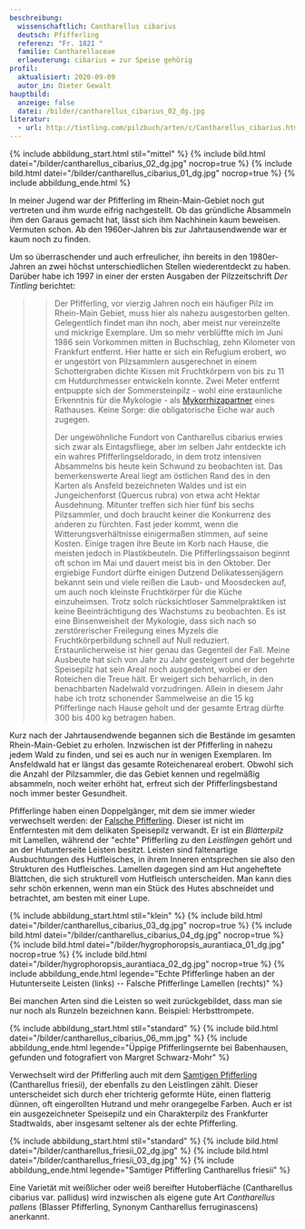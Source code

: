 ```yaml
---
beschreibung:
  wissenschaftlich: Cantharellus cibarius
  deutsch: Pfifferling
  referenz: "Fr. 1821 "
  familie: Cantharellaceae
  erlaeuterung: cibarius = zur Speise gehörig
profil:
  aktualisiert: 2020-09-09
  autor_in: Dieter Gewalt
hauptbild:
  anzeige: false
  datei: /bilder/cantharellus_cibarius_02_dg.jpg
literatur:
  - url: http://tintling.com/pilzbuch/arten/c/Cantharellus_cibarius.html
---
```

{% include abbildung_start.html stil="mittel" %}
{% include bild.html datei="/bilder/cantharellus_cibarius_02_dg.jpg" nocrop=true %}
{% include bild.html datei="/bilder/cantharellus_cibarius_01_dg.jpg" nocrop=true %}
{% include abbildung_ende.html %}

In meiner Jugend war der Pfifferling im Rhein-Main-Gebiet noch gut vertreten und ihm wurde eifrig nachgestellt. Ob das gründliche Absammeln ihm den Garaus gemacht hat, lässt sich ihm Nachhinein kaum beweisen. Vermuten schon. Ab den 1960er-Jahren bis zur Jahrtausendwende war er kaum noch zu finden.

Um so überraschender und auch erfreulicher, ihn bereits in den 1980er-Jahren an zwei höchst unterschiedlichen Stellen wiederentdeckt zu haben. Darüber habe ich 1997 in einer der ersten Ausgaben der Pilzzeitschrift *Der Tintling* berichtet:

> > Der Pfifferling, vor vierzig Jahren noch ein häufiger Pilz im Rhein-Main Gebiet, muss hier als nahezu ausgestorben gelten. Gelegentlich findet man ihn noch, aber meist nur vereinzelte und mickrige Exemplare. Um so mehr verblüffte mich im Juni 1986 sein Vorkommen mitten in Buchschlag, zehn Kilometer von Frankfurt entfernt. Hier hatte er sich ein Refugium erobert, wo er ungestört von Pilzsammlern ausgerechnet in einem Schottergraben dichte Kissen mit Fruchtkörpern von bis zu 11 cm Hutdurchmesser entwickeln konnte. Zwei Meter entfernt entpuppte sich der Sommersteinpilz  - wohl eine erstaunliche Erkenntnis für die Mykologie -  als [Mykorrhizapartner](Mykorrhiza "Glossar") eines Rathauses. Keine Sorge: die obligatorische Eiche war auch zugegen.
> >
> > Der ungewöhnliche Fundort von Cantharellus cibarius erwies sich zwar als Eintagsfliege, aber im selben Jahr entdeckte ich ein wahres Pfifferlingseldorado, in dem trotz intensiven Absammelns bis heute kein Schwund zu beobachten ist. Das bemerkenswerte Areal liegt am östlichen Rand des in den Karten als Ansfeld bezeichneten Waldes und ist ein Jungeichenforst (Quercus rubra) von etwa acht Hektar Ausdehnung. Mitunter treffen sich hier fünf bis sechs Pilzsammler, und doch braucht keiner die Konkurrenz des anderen zu fürchten. Fast jeder kommt, wenn die Witterungsverhältnisse einigermaßen stimmen, auf seine Kosten. Einige tragen ihre Beute im Korb nach Hause, die meisten jedoch in Plastikbeuteln. Die Pfifferlingssaison beginnt oft schon im Mai und dauert meist bis in den Oktober. Der ergiebige Fundort dürfte einigen Dutzend Delikatessenjägern bekannt sein und viele reißen die Laub- und Moosdecken auf, um auch noch kleinste Fruchtkörper für die Küche einzuheimsen. Trotz solch rücksichtloser Sammelpraktiken ist keine Beeinträchtigung des Wachstums zu beobachten.
> > Es ist eine Binsenweisheit der Mykologie, dass sich nach so zerstörerischer Freilegung eines Myzels die Fruchtkörperbildung schnell auf Null reduziert. Erstaunlicherweise ist hier genau das Gegenteil der Fall. Meine Ausbeute hat sich von Jahr zu Jahr gesteigert und der begehrte Speisepilz hat sein Areal noch ausgedehnt, wobei er den Roteichen die Treue hält. Er weigert sich beharrlich, in den benachbarten Nadelwald vorzudringen. Allein in diesem Jahr habe ich trotz schonender Sammelweise an die 15 kg Pfifferlinge nach Hause geholt und der gesamte Ertrag dürfte 300 bis 400 kg betragen haben.

Kurz nach der Jahrtausendwende begannen sich die Bestände im gesamten Rhein-Main-Gebiet zu erholen. Inzwischen ist der Pfifferling in nahezu jedem Wald zu finden, und sei es auch nur in wenigen Exemplaren. Im Ansfeldwald hat er längst das gesamte Roteichenareal erobert. Obwohl sich die Anzahl der Pilzsammler, die das Gebiet kennen und regelmäßig absammeln, noch weiter erhöht hat, erfreut sich der Pfifferlingsbestand noch immer bester Gesundheit.

Pfifferlinge haben einen Doppelgänger, mit dem sie immer wieder verwechselt werden: der [Falsche Pfifferling](/pilze/hygrophoropsis-aurantiaca-falscher-pfifferling). Dieser ist nicht im Entferntesten mit dem delikaten Speisepilz verwandt. Er ist ein *Blätterpilz* mit Lamellen, während der "echte" Pfifferling zu den *Leistlingen* gehört und an der Hutunterseite Leisten besitzt. Leisten sind faltenartige Ausbuchtungen des Hutfleisches, in ihrem Inneren entsprechen sie also den Strukturen des Hutfleisches. Lamellen dagegen sind am Hut angeheftete Blättchen, die sich strukturell vom Hutfleisch unterscheiden. Man kann dies sehr schön erkennen, wenn man ein Stück des Hutes abschneidet und betrachtet, am besten mit einer Lupe.

{% include abbildung_start.html stil="klein" %}
{% include bild.html datei="/bilder/cantharellus_cibarius_03_dg.jpg" nocrop=true %}
{% include bild.html datei="/bilder/cantharellus_cibarius_04_dg.jpg" nocrop=true %}
{% include bild.html datei="/bilder/hygrophoropsis_aurantiaca_01_dg.jpg" nocrop=true %}
{% include bild.html datei="/bilder/hygrophoropsis_aurantiaca_02_dg.jpg" nocrop=true %}
{% include abbildung_ende.html legende="Echte Pfifferlinge haben an der Hutunterseite Leisten (links) -- Falsche Pfifferlinge Lamellen (rechts)" %}

Bei manchen Arten sind die Leisten so weit zurückgebildet, dass man sie nur noch als Runzeln bezeichnen kann. Beispiel: Herbsttrompete.

{% include abbildung_start.html stil="standard" %}
{% include bild.html datei="/bilder/cantharellus_cibarius_06_mm.jpg" %}
{% include abbildung_ende.html legende="Üppige Pfifferlingsernte bei Babenhausen, gefunden und fotografiert von Margret Schwarz-Mohr" %}

Verwechselt wird der Pfifferling auch mit dem [Samtigen Pfifferling](/pilze/cantharellus-friesii-samtiger-pfifferling) (Cantharellus friesii), der ebenfalls zu den Leistlingen zählt. Dieser unterscheidet sich durch eher trichterig geformte Hüte, einen flatterig dünnen, oft eingerollten Hutrand und mehr orangegelbe Farben. Auch er ist ein ausgezeichneter Speisepilz und ein Charakterpilz des Frankfurter Stadtwalds, aber insgesamt seltener als der echte Pfifferling.

{% include abbildung_start.html stil="standard" %}
{% include bild.html datei="/bilder/cantharellus_friesii_02_dg.jpg" %}
{% include bild.html datei="/bilder/cantharellus_friesii_03_dg.jpg" %}
{% include abbildung_ende.html legende="Samtiger Pfifferling  Cantharellus friesii" %}

Eine Varietät mit weißlicher oder weiß bereifter Hutoberfläche (Cantharellus cibarius var. pallidus) wird inzwischen als eigene gute Art *Cantharellus pallens* (Blasser Pfifferling, Synonym Cantharellus ferruginascens) anerkannt.